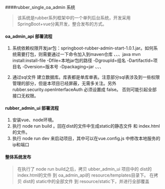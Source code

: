 ####rubber_single_oa_admin 系统
> 该系统是rubber系列框架中的一个单列后台系统，开发采用SpringBoot+vue分离开发，整合发布的方式。


#### oa_admin_api 部署流程
1. 系统依赖权限开发jar包：springboot-rubber-admin-start-1.0.1.jar。如何系统需要打包，则需要通过一下命令加入到maven仓库
、、、java
mvn install:install-file -Dfile=本地jar包的路径 -DgroupId=组名 -DartifactId=项目名 -Dversion=版本号 -Dpackaging=jar
、、、

2. 通过sql文件 建立数据库。库表都是单库单表。注意部分sql表涉及到一些权限管理的部分，但是本项目已经屏蔽，无需多关注。另外rubber.security.openInterfaceAuth 必须设置成 false。
否则可能引起全部接口无权限。 

#### rubber_admin_ui 部署流程
1. 安装vue、node环境。
2. 执行 node run build 。回在dist的文件中生成static的静态文件 和 index.html的文件。
3. 执行 node run dev 来启动项目，其中可以在vue.config.js 中修改本地服务的ip和端口

#### 整体系统发布
> 在执行了 node run build之后，拷贝 ubber_admin_ui 项目中的 dist的 index.html的文件 到 oa_admin_api的 resource/templates目录下。
> 在拷贝 dist的 static中的全部文件 到 resource/static下，并进行全部覆盖
